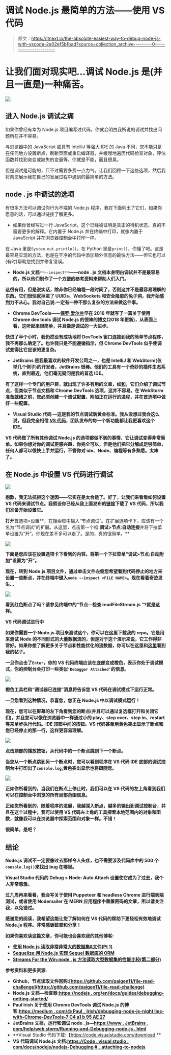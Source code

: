 # 调试 Node.js 最简单的方法——使用 VS 代码

> 原文：<https://itnext.io/the-absolute-easiest-way-to-debug-node-js-with-vscode-2e02ef5b1bad?source=collection_archive---------0----------------------->

# 让我们面对现实吧…调试 Node.js 是(并且一直是)一种痛苦。

![](img/a6d92b1a971938fa788a410498c9a95b.png)

## **进入 Node.js** 调试之痛

如果你曾经有幸为 Node.js 项目编写过代码，你就会明白我所说的调试并找出问题所在并不容易。

与浏览器中的 JavaScript 或具有 IntelliJ 等强大 IDE 的 Java 不同，您不能只是在任何地方设置断点，刷新页面或重启编译器，并缓慢地遍历代码检查对象，评估函数并找到突变或缺失的变量等。你就是不能，而且很臭。

但是调试是可能的，只不过需要多费一点力气。让我们回顾一下这些选项，然后我将向您展示我在自己的发展过程中遇到的最简单的方法。

## **node . js 中调试的选项**

有很多方法可以调试你行为不端的 Node.js 程序，我在下面列出了它们，如果你愿意的话，可以通过链接了解更多。

*   如果你曾经写过一行 JavaScript，这个已经被证明是真正的待机状态，真的不需要更多的解释。它内置于 Node.js 并在终端中打印，就像内置于 JavaScript 并在浏览器控制台中打印一样。

在 Java 里是`System.out.println()`，在 Python 里是`print()`，你懂了吧。这是最容易实现的方法，也是在干净的代码中添加额外信息的最快方法——但它也可以(有时)帮助您找到并修复错误。

*   **Node.js 文档**`**—-inspect**`**——node . js 文档本身明白调试并不是最容易的，所以他们制作了一个[方便的参考资料](https://nodejs.org/en/docs/guides/debugging-getting-started/)来帮助人们入门。**

**这很有用，但是说实话，除非你已经编程一段时间了，否则这并不是最容易理解的东西。它们很快就掉进了 UUIDs、WebSockets 和安全隐患的兔子洞，我开始感到力不从心。我对自己说:一定有一种不那么复杂的方法来做这件事。**

*   ****Chrome DevTools**——[保罗·爱尔兰](https://medium.com/u/6d5456230083?source=post_page-----2e02ef5b1bad--------------------------------)早在 2016 年就写了一篇关于使用 Chrome dev tools 调试 Node.js 的很棒的[博文](https://medium.com/@paul_irish/debugging-node-js-nightlies-with-chrome-devtools-7c4a1b95ae27)(2018 年更新)，从表面上看，这听起来很简单，并且像是调试的一大进步。**

**快进了半个小时，我仍然没有成功地将 DevTools 窗口连接到我的简单节点程序，我不再那么确定了。也许我只是不能遵循指示，但 Chrome DevTools 似乎使调试变得比它应该的更复杂。**

*   **JetBrains 是我最喜欢的软件开发公司之一，也是 IntelliJ 和 WebStorm(仅举几个例子)的开发者，JetBrains 很棒。他们的工具有一个奇妙的插件生态系统，直到最近，他们毫无疑问是我的首选 IDE。**

**有了这样一个专门的用户群，就出现了许多有用的文章，如[和](https://www.jetbrains.com/help/webstorm/running-and-debugging-node-js.html)，它们介绍了调试节点，但类似于节点文档和 Chrome DevTools 选项，这并不容易。在 WebStorm 准备就绪之前，您必须创建一个调试配置，附加正在运行的进程，并在首选项中做好一些配置。**

*   ****Visual Studio 代码** —这是我的节点调试新黄金标准。我从没想过我会这么说，但我完全相信 [VS 代码](https://code.visualstudio.com/download)，团队发布的每一个新功能都让我更喜欢这个 IDE。**

**VS 代码做了所有其他调试 Node.js 的选项都做不到的事情，它让调试变得非常简单。如果你想对你的调试更感兴趣，你完全可以，但是他们把它分解成足够简单，任何人都可以很快上手并运行，不管你对 ide、Node、编程等有多熟悉。太棒了。**

## ****在 Node.js 中设置 VS 代码进行调试****

**![](img/cd808536b1969f0257d972975d53f128.png)**

**抱歉，我无法抗拒这个迷因——它实在是太合适了。好了，让我们来看看如何设置 VS 代码来调试节点。我假设你已经从我上面发布的[链接](https://code.visualstudio.com/download)下载了 VS 代码，所以我们准备开始设置它。**

**打开**首选项>设置**，在搜索框中输入“节点调试”。在扩展选项卡下，应该有一个名为“节点调试”的扩展。从这里，点击第一个框:**调试>节点:自动连接**并将下拉菜单设置为“开”。你现在差不多可以走了。是的，真的很简单。**

**![](img/cc52a29236c39feb8835e97f35f446a3.png)**

**下面是您应该在设置选项卡下看到的内容。将第一个下拉菜单“调试>节点:自动附加”设置为“开”。**

**现在，转到 Node.js 项目文件，通过单击文件左侧您希望看到代码停止的地方来设置一些断点，并在终端中键入`node --inspect <FILE NAME>`。现在看着奇迹发生…**

**![](img/66a403d92dbe8d99ac11c0fa5ccf032e.png)**

**看到红色断点了吗？请参见终端中的“节点—检查 readFileStream.js ”?就是这样。**

****VS 代码调试进行中****

**如果你需要一个 Node.js 项目来测试这个，你可以在这里下载我的 repo。它是用来测试 Node 的不同形式的大量数据流的，但是对于这个演示来说，它工作得非常好。如果你想了解更多关于节点和性能优化的流数据，你可以在这里和[这里](/streams-for-the-win-a-performance-comparison-of-nodejs-methods-for-reading-large-datasets-pt-2-bcfa732fa40e)看到我的帖子。**

**一旦你点击了`Enter`，你的 VS 代码终端应该在底部变成橙色，表示你处于调试模式，你的控制台会打印一些类似`‘Debugger Attached’`的信息。**

**![](img/0d65ee4d54073cf3eec39af429ff17bc.png)**

**橙色工具栏和“调试器已连接”消息将告诉您 VS 代码在调试模式下运行正常。**

**一旦您看到这种情况，恭喜您，您正在 Node.js 中以调试模式运行！**

**现在，您可以在屏幕的左下角看到您的断点(并且可以通过复选框打开和关闭它们)，并且您可以像在浏览器中一样通过小的 play、step over、step in、restart 等来单步执行代码。IDE 顶部中间的按钮。VS 代码甚至用黄色突出显示了断点和您已经停止的那一行，这样更容易理解。**

**![](img/01928ee84efd5113e2c5bf214d895bdd.png)**

**点击顶部的播放按钮，从代码中的一个断点跳到下一个断点。**

**当您从一个断点跳到另一个断点时，您可以看到程序在 VS 代码 IDE 底部的调试控制台中打印出了`console.log`,黄色突出显示也将跟随您。**

**![](img/21e81a9c8f83d3c5d81bea7e825c074d.png)**

**正如你所看到的，当我们在断点上停止时，我们可以在 VS 代码的左上角看到我们可以在控制台中浏览的所有局部范围信息。**

**正如您所看到的，随着程序的进展，我越深入断点，越多的输出到调试控制台，并且在这个过程中，我可以使用 VS 代码左上角的工具探索本地范围内的对象和函数，就像我可以在浏览器中探索范围和对象一样。不错！**

**很简单，是吧？**

## **结论**

**Node.js 调试不一定要像过去那样令人头疼，也不需要涉及代码库中的 500 个`console.log()`来找出 bug 在哪里。**

**Visual Studio 代码的 Debug > Node: Auto Attach 设置使它成为了过去，我个人非常感激。**

**过几周再来看看，我会写关于使用 Puppeteer 和 headless Chrome 进行端到端测试，或者使用 Nodemailer 在 MERN 应用程序中重置密码的文章，所以请关注我，以免错过。**

**感谢您的阅读，我希望这能让您了解如何在 VS 代码的帮助下更轻松有效地调试 Node.js 程序。非常感谢鼓掌和分享！**

****如果你喜欢读这篇文章，你可能也会喜欢我的其他博客:****

*   **[使用 Node.js 读取非常非常大的数据集&文件(Pt 1)](/using-node-js-to-read-really-really-large-files-pt-1-d2057fe76b33)**
*   **[Sequelize:用 Node.js 实现 Sequel 数据库的 ORM](https://medium.com/@paigen11/sequelize-the-orm-for-sql-databases-with-nodejs-daa7c6d5aca3)**
*   **[Streams For the Win:node . js 方法读取大型数据集的性能比较(第二部分)](/streams-for-the-win-a-performance-comparison-of-nodejs-methods-for-reading-large-datasets-pt-2-bcfa732fa40e)**

****参考资料和更多资源:****

*   **Github，节点读取文件回购:[https://github.com/paigen11/file-read-challenge](https://github.com/paigen11/file-read-challenge)**
*   **Node.js 文档—检查器:[https://nodejs . org/en/docs/guides/debugging-getting-started/](https://nodejs.org/en/docs/guides/debugging-getting-started/)**
*   **Paul Irish 关于使用 Chrome DevTools 调试 Node.js 的博客:[https://medium . com/@ Paul _ Irish/debugging-node-js-night lies-with-Chrome-DevTools-7 C4 a1 b 95 AE 27](https://medium.com/@paul_irish/debugging-node-js-nightlies-with-chrome-devtools-7c4a1b95ae27)**
*   **JetBrains 文档，运行和调试 node . js—[https://www . JetBrains . com/help/web storm/Running-and-Debugging-node-js . html](https://www.jetbrains.com/help/webstorm/running-and-debugging-node-js.html)**
*   **Visual Studio 代码下载:【https://code.visualstudio.com/download **
*   **VS 代码调试 Node.js 文档:[https://Code . visual studio . com/docs/nodejs/nodejs-Debugging # _ attaching-to-nodejs](https://code.visualstudio.com/docs/nodejs/nodejs-debugging#_attaching-to-nodejs)**